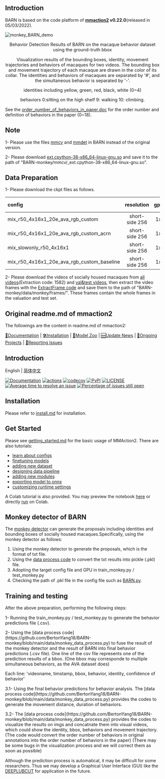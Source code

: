 ## Introduction
BARN is based on the code platform of **[mmaction2](https://github.com/open-mmlab/mmaction2) v0.22.0**(released in 05/03/2022). 


![monkey_BARN_demo](https://user-images.githubusercontent.com/53562283/227211342-cdb51882-9316-491a-9c8e-ee8bf0be248f.gif)
<div align="center">
  <p style="font-size:1.5vw;">Behavior Detection Results of BARN on the macaque behavior dataset using the ground-truth bbox</p>
  <p style="font-size:1.5vw;">Visualization results of the bounding boxes, identity, movement trajectories and behaviors of macaques for two videos. The bounding box and movement trajectory of each macaque are drawn in the color of its collar. The identities and behaviors of macaques are separated by '#', and the simultaneous behavior is separated by '-'.</p>
  <p style="font-size:1.5vw;">identities including yellow, green, red, black, white (0~4)</p>
  <p style="font-size:1.5vw;">behaviors 0:sitting on the high shelf     9: walking     10: climbing.</p>
  </div>

See  the [order_number_of_behaviors_in_paper.doc](https://github.com/BertonYang18/BARN-monkey/blob/main/data) for the order number and definition of behaviors in the paper (0~18).

## Note

1- Please use the files [mmcv](https://github.com/BertonYang18/BARN-monkey/tree/main/mmcv) and [mmdet](https://github.com/BertonYang18/BARN-monkey/tree/main/mmdet) in BARN instead of the original version.

2- Please download [ext.cpython-38-x86_64-linux-gnu.so](https://drive.google.com/file/d/1fgIpmBsJdoVywg6Ax_8QenBmSFdi2nA0/view?usp=sharing) and save it to the path of "BARN-monkey/mmcv/_ext.cpython-38-x86_64-linux-gnu.so".


## Data Preparation

1- Please download the ckpt files as follows.

|config | resolution | gpus | backbone |pretrain| val mAP(%) | gpu_mem(MB) | ckpt |
|:--|:--:|:--:|:--:|:--:|:--:|:--:|:--:|
|mix_r50_4x16x1_20e_ava_rgb_custom |short-side 256|1x3| SlowFast | ava v2.1 | 64.3 | 24220 | [ckpt](https://drive.google.com/file/d/1AFP8iwZMhV3859XfxjHd04FL_O-KoMr8/view?usp=share_link) |
|mix_r50_4x16x1_20e_ava_rgb_custom_acrn |short-side 256|1x3| SlowFast | ava v2.1 | 59.3 | 24220 | [ckpt](https://drive.google.com/file/d/14VpkKnzU_GGp7510d0ZTpJU-2KsKuhGI/view?usp=share_link) |
|mix_slowonly_r50_4x16x1 |short-side 256|1x3| SlowOnly | ava v2.1 | 59.4 | 24220 | [ckpt](https://drive.google.com/file/d/1GKspAwQL6APx7EBg3jy_dJ9GqqL_9Hz4/view?usp=share_link) |
|mix_r50_4x16x1_20e_ava_rgb_custom_baseline |short-side 256|1x3| SlowFast | ava v2.1 | 58.8 | 24220 | [ckpt](https://drive.google.com/file/d/1ugIGRbFjhq19hdYXaTNvwjERxPbXtaUb/view?usp=share_link) |

2- Please download the videos of socially housed macaques from [all videos](https://pan.baidu.com/s/1lXfaw8aF9koXrOJHMGiMvQ?pwd=1582)(Extraction code: 1582) and [val&test videos](https://drive.google.com/drive/folders/1OnbBmgrOv0lLPgof0dVh3f4VsdNx_RSj?usp=share_link), then extract the video frames with the [ExtractFrame code](https://github.com/BertonYang18/BARN-monkey/blob/main/data/monkey/extract_monkey_frames.sh) and save them to the path of "BARN-monkey/data/monkey/frames/". These frames contain the whole frames in the valuation and test set.


## Original readme.md of mmaction2
The followings are the content in readme.md of mmaction2:

[📘Documentation](https://mmaction2.readthedocs.io/en/latest/) |
[🛠️Installation](https://mmaction2.readthedocs.io/en/latest/install.html) |
[👀Model Zoo](https://mmaction2.readthedocs.io/en/latest/modelzoo.html) |
[🆕Update News](https://mmaction2.readthedocs.io/en/latest/changelog.html) |
[🚀Ongoing Projects](https://github.com/open-mmlab/mmaction2/projects) |
[🤔Reporting Issues](https://github.com/open-mmlab/mmaction2/issues/new/choose)

## Introduction

English | [简体中文](/README_zh-CN.md)

[![Documentation](https://readthedocs.org/projects/mmaction2/badge/?version=latest)](https://mmaction2.readthedocs.io/en/latest/)
[![actions](https://github.com/open-mmlab/mmaction2/workflows/build/badge.svg)](https://github.com/open-mmlab/mmaction2/actions)
[![codecov](https://codecov.io/gh/open-mmlab/mmaction2/branch/master/graph/badge.svg)](https://codecov.io/gh/open-mmlab/mmaction2)
[![PyPI](https://img.shields.io/pypi/v/mmaction2)](https://pypi.org/project/mmaction2/)
[![LICENSE](https://img.shields.io/github/license/open-mmlab/mmaction2.svg)](https://github.com/open-mmlab/mmaction2/blob/master/LICENSE)
[![Average time to resolve an issue](https://isitmaintained.com/badge/resolution/open-mmlab/mmaction2.svg)](https://github.com/open-mmlab/mmaction2/issues)
[![Percentage of issues still open](https://isitmaintained.com/badge/open/open-mmlab/mmaction2.svg)](https://github.com/open-mmlab/mmaction2/issues)


## Installation

Please refer to [install.md](docs/install.md) for installation.

## Get Started

Please see [getting_started.md](docs/getting_started.md) for the basic usage of MMAction2.
There are also tutorials:

- [learn about configs](docs/tutorials/1_config.md)
- [finetuning models](docs/tutorials/2_finetune.md)
- [adding new dataset](docs/tutorials/3_new_dataset.md)
- [designing data pipeline](docs/tutorials/4_data_pipeline.md)
- [adding new modules](docs/tutorials/5_new_modules.md)
- [exporting model to onnx](docs/tutorials/6_export_model.md)
- [customizing runtime settings](docs/tutorials/7_customize_runtime.md)

A Colab tutorial is also provided. You may preview the notebook [here](demo/mmaction2_tutorial.ipynb) or directly [run](https://colab.research.google.com/github/open-mmlab/mmaction2/blob/master/demo/mmaction2_tutorial.ipynb) on Colab.

## Monkey detector of BARN
The [monkey detector](https://github.com/BertonYang18/BARN_detector_YOLOv7) can generate the proposals including identities and bounding boxes of socially housed macaques.Specifically, using the monkey detector as follows:
1. Using the monkey detector to generate the proposals, which is the format of txt file.
2. Using the [data process code](https://github.com/BertonYang18/BARN-monkey/blob/main/data/monkey_data_process.py) to convert the txt results into pickle (.pkl) file.
3. Adopting the target config file and GPU in train_monkey.py / test_monkey.py 
4. Checking the path of .pkl file in the config file such as [BARN.py](https://github.com/BertonYang18/BARN-monkey/blob/main/configs/detection/monkey_interaction/mix_r50_4x16x1_20e_ava_rgb_custom.py).

## Training and testing

After the above preparation, performing the following steps:
<div align="left">
  <p style="font-size:1.5vw;">1- Running the train_monkey.py / test_monkey.py to generate the behavior predictions file (.csv).</p>
  <p style="font-size:1.5vw;">2- Using the [data process code](https://github.com/BertonYang18/BARN-monkey/blob/main/data/monkey_data_process.py) to fuse the result of the monkey detector and the result of BARN into final behavior predictions (.csv file). One line of the csv file represents one of the prediction results of a bbox. (One bbox may corresponde to multiple simultaneous behaviors, as the AVA dataset does)</p>
  <p style="font-size:1.5vw;">Each line: 'videoname, timstamp, bbox, behavior, identity, confidence of behavior'</p>
  <p style="font-size:1.5vw;">3.1- Using the final behavior predictions for behavior analysis. The [data process code](https://github.com/BertonYang18/BARN-monkey/blob/main/data/monkey_data_process.py) provides the codes to generate the movement distance, duration of behaviors.</p>
  <p style="font-size:1.5vw;">3.2- The [data process code](https://github.com/BertonYang18/BARN-monkey/blob/main/data/monkey_data_process.py) provides the codes to visualize the results on imgs and concatnate them into visual videos, which could show the identity, bbox, behaviors and movement trajectory. (The code would convert the order number of behaviors in original annotations into the order number of behaviors in the paper) (There may be some bugs in the visualization process and we will correct them as soon as possible)</p>
  </div>


Although the prediction process is automatical, it may be difficult for some researchers. Thus we may develop a Graphical User Interface (GUI) like the [DEEPLUBCUT](https://github.com/BertonYang18/DeepLabCut) for application in the future.

